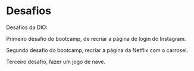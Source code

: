 # Desafios
Desafios da DIO:

Primeiro desafio do bootcamp, de recriar a página de login do Instagram.

Segundo desafio do bootcamp, recriar a página da Netflix com o carrosel. 

Terceiro desafio, fazer um jogo de nave. 
